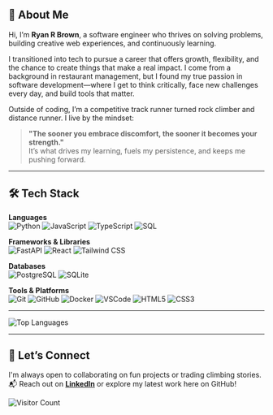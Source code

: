 ## 👋 About Me

Hi, I’m **Ryan R Brown**, a software engineer who thrives on solving problems, building creative web experiences, and continuously learning.

I transitioned into tech to pursue a career that offers growth, flexibility, and the chance to create things that make a real impact. I come from a background in restaurant management, but I found my true passion in software development—where I get to think critically, face new challenges every day, and build tools that matter.

Outside of coding, I’m a competitive track runner turned rock climber and distance runner. I live by the mindset:  
> **"The sooner you embrace discomfort, the sooner it becomes your strength."**  
It’s what drives my learning, fuels my persistence, and keeps me pushing forward.

---

## 🛠 Tech Stack

**Languages**  
![Python](https://img.shields.io/badge/Python-3776AB?style=for-the-badge&logo=python&logoColor=white)
![JavaScript](https://img.shields.io/badge/JavaScript-F7DF1E?style=for-the-badge&logo=javascript&logoColor=black)
![TypeScript](https://img.shields.io/badge/TypeScript-3178C6?style=for-the-badge&logo=typescript&logoColor=white)
![SQL](https://img.shields.io/badge/SQL-003B57?style=for-the-badge&logo=sqlite&logoColor=white)

**Frameworks & Libraries**  
![FastAPI](https://img.shields.io/badge/FastAPI-009688?style=for-the-badge&logo=fastapi&logoColor=white)
![React](https://img.shields.io/badge/React-20232A?style=for-the-badge&logo=react&logoColor=61DAFB)
![Tailwind CSS](https://img.shields.io/badge/Tailwind_CSS-38B2AC?style=for-the-badge&logo=tailwind-css&logoColor=white)

**Databases**  
![PostgreSQL](https://img.shields.io/badge/PostgreSQL-336791?style=for-the-badge&logo=postgresql&logoColor=white)
![SQLite](https://img.shields.io/badge/SQLite-003B57?style=for-the-badge&logo=sqlite&logoColor=white)

**Tools & Platforms**  
![Git](https://img.shields.io/badge/Git-F05032?style=for-the-badge&logo=git&logoColor=white)
![GitHub](https://img.shields.io/badge/GitHub-181717?style=for-the-badge&logo=github&logoColor=white)
![Docker](https://img.shields.io/badge/Docker-2496ED?style=for-the-badge&logo=docker&logoColor=white)
![VSCode](https://img.shields.io/badge/VS_Code-007ACC?style=for-the-badge&logo=visual-studio-code&logoColor=white)
![HTML5](https://img.shields.io/badge/HTML5-E34F26?style=for-the-badge&logo=html5&logoColor=white)
![CSS3](https://img.shields.io/badge/CSS3-1572B6?style=for-the-badge&logo=css3&logoColor=white)

---

![Top Languages](https://github-readme-stats-nu-blond-89.vercel.app/api/top-langs/?username=purpocto&layout=compact&theme=radical)

---

## 🤝 Let’s Connect

I'm always open to collaborating on fun projects or trading climbing stories.  
📬 Reach out on [**LinkedIn**](https://www.linkedin.com/in/ryanbrowndev/) or explore my latest work here on GitHub!


![Visitor Count](https://komarev.com/ghpvc/?username=purpocto&style=flat-square&color=blue)

